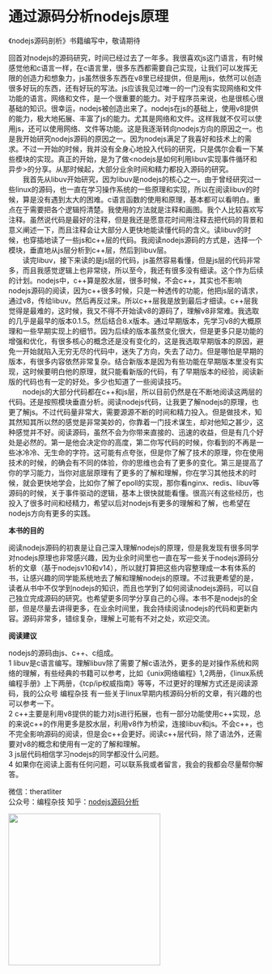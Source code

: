 # 通过源码分析nodejs原理

《nodejs源码剖析》书籍编写中，敬请期待

回首对nodejs的源码研究，时间已经过去了一年多。我很喜欢js这门语言，有时候感觉他和c语言一样，在c语言里，很多东西都需要自己实现，让我们可以发挥无限的创造力和想象力，js虽然很多东西在v8里已经提供，但是用js，依然可以创造很多好玩的东西，还有好玩的写法。js应该我见过唯一的一门没有实现网络和文件功能的语言。网络和文件，是一个很重要的能力。对于程序员来说，也是很核心很基础的知识。很幸运，nodejs被创造出来了。nodejs在js的基础上，使用v8提供的能力，极大地拓展、丰富了js的能力。尤其是网络和文件。这样我就不仅可以使用js，还可以使用网络、文件等功能。这是我逐渐转向nodejs方向的原因之一。也是我开始研究nodejs源码的原因之一。因为nodejs满足了我喜好和技术上的需求。不过一开始的时候，我并没有全身心地投入代码的研究，只是偶尔会看一下某些模块的实现。真正的开始，是为了做<nodejs是如何利用libuv实现事件循环和异步>的分享。从那时候起，大部分业余时间和精力都投入源码的研究。<br />
&ensp;&ensp;&ensp;&ensp;我首先从libuv开始研究，因为libuv是nodejs的核心之一。由于曾经研究过一些linux的源码，也一直在学习操作系统的一些原理和实现，所以在阅读libuv的时候，算是没有遇到太大的困难。c语言函数的使用和原理，基本都可以看明白。重点在于需要把各个逻辑捋清楚。我使用的方法就是注释和画图。我个人比较喜欢写注释。虽然说代码是最好的注释，但是我还是愿意花时间用注释去把代码的背景和意义阐述一下，而且注释会让大部分人更快地能读懂代码的含义。读libuv的时候，也穿插地读了一些js和c++层的代码。我阅读nodejs源码的方式是，选择一个模块，垂直地从js层分析到c++层，然后到libuv层。<br/>
&ensp;&ensp;&ensp;&ensp;读完libuv，接下来读的是js层的代码，js虽然容易看懂，但是js层的代码非常多，而且我感觉逻辑上也非常绕，所以至今，我还有很多没有细读。这个作为后续的计划。nodejs中，c++算是胶水层，很多时候，不会c++，其实也不影响nodejs源码的阅读，因为c++很多时候，只是一种透传的功能，他把js层的请求，通过v8，传给libuv。然后再反过来。所以c++层我是放到最后才细读。c++层我觉得是最难的，这时候，我又不得不开始读v8的源码了，理解v8非常难。我选取的几乎是最早的版本0.1.5。然后结合8.x版本。通过早期版本，先学习v8的大概原理和一些早期实现上的细节。因为后续的版本虽然变化很大，但是更多只是功能的增强和优化，有很多核心的概念还是没有变化的，这是我选取早期版本的原因，避免一开始就陷入无穷无尽的代码中，迷失了方向，失去了动力。但是哪怕是早期的版本，有很多内容依然非常复杂。结合新版本是因为有些功能在早期版本里没有实现，这时候要明白他的原理，就只能看新版的代码，有了早期版本的经验，阅读新版的代码也有一定的好处。多少也知道了一些阅读技巧。<br />
&ensp;&ensp;&ensp;&ensp;nodejs的大部分代码都在c++和js层，所以目前仍然是在不断地阅读这两层的代码。还是按照模块垂直分析。阅读nodejs代码，让我更了解nodejs的原理，也更了解js。不过代码量非常大，需要源源不断的时间和精力投入。但是做技术，知其然知其所以然的感觉是非常美妙的，你靠着一门技术谋生，却对他知之甚少，这种感觉并不好。阅读源码，虽然不会为你带来直接的、迅速的收益，但是有几个好处是必然的。第一是他会决定你的高度，第二你写代码的时候，你看到的不再是一些冰冷冷、无生命的字符。这可能有点夸张，但是你了解了技术的原理，你在使用技术的时候，的确会有不同的体验，你的思维也会有了更多的变化。第三是提高了你的学习能力，当你对底层原理有了更多的了解和理解，你在学习其他技术的时候，就会更快地学会，比如你了解了epoll的实现，那你看nginx、redis、libuv等源码的时候，关于事件驱动的逻辑，基本上很快就能看懂。很高兴有这些经历，也投入了很多时间和经精力，希望以后对nodejs有更多的理解和了解，也希望在nodejs方向有更多的实践。

**本书的目的**

阅读nodejs源码的初衷是让自己深入理解nodejs的原理，但是我发现有很多同学对nodejs原理也非常感兴趣，因为业余时间里也一直在写一些关于nodejs源码分析的文章（基于nodejsv10和v14），所以就打算把这些内容整理成一本有体系的书，让感兴趣的同学能系统地去了解和理解nodejs的原理。不过我更希望的是，读者从书中不仅学到nodejs的知识，而且也学到了如何阅读nodejs源码，可以自己独立完成源码的研究。也希望更多同学分享自己的心得。本书不是nodejs的全部，但是尽量去讲得更多，在业余时间里，我会持续阅读nodejs的代码和更新内容。源码非常多，错综复杂，理解上可能有不对之处，欢迎交流。

**阅读建议**

nodejs的源码由js、c++、c组成。<br/>
1 libuv是c语言编写。理解libuv除了需要了解c语法外，更多的是对操作系统和网络的理解，有些经典的书籍可以参考，比如《unix网络编程》1,2两册，《linux系统编程手册》上下两册，《tcp/ip权威指南》等等，不过更好的理解方式还是阅读源码，我的公众号 编程杂技 有一些关于linux早期内核源码分析的文章，有兴趣的也可以参考一下。<br/>
2 c++主要是利用v8提供的能力对js进行拓展，也有一部分功能使用c++实现，总的来说c++的作用更多是胶水层，利用v8作为桥梁，连接libuv和js。不会c++，也不完全影响源码的阅读，但是会c++会更好。阅读c++层代码，除了语法外，还需要对v8的概念和使用有一定的了解和理解。<br/>
3 js层代码相信学习nodejs的同学都没什么问题。<br/>
4 如果你在阅读上面有任何问题，可以联系我或者留言，我会的我都会尽量帮你解答。

微信：theratliter<br /> 
公众号：编程杂技
知乎：[nodejs源码分析](https://www.zhihu.com/column/c_1094251741922619392)

<img src="https://img-blog.csdnimg.cn/20200721120248775.png?x-oss-process=image/watermark,type_ZmFuZ3poZW5naGVpdGk,shadow_10,text_aHR0cHM6Ly9ibG9nLmNzZG4ubmV0L1RIRUFOQVJLSA==,size_16,color_FFFFFF,t_70" alt="" width="300" height="300" align="bottom" />

